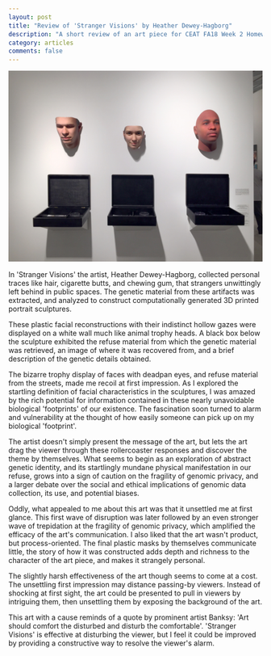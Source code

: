 ```yaml
---
layout: post
title: "Review of 'Stranger Visions' by Heather Dewey-Hagborg"
description: "A short review of an art piece for CEAT FA18 Week 2 Homework assignment"
category: articles
comments: false
---
```


![](localimages/strangervisions.jpg)

In 'Stranger Visions' the artist, Heather Dewey-Hagborg, collected personal traces like hair, cigarette butts, and chewing gum, that strangers unwittingly left behind in public spaces. The genetic material from these artifacts was extracted, and analyzed to construct computationally generated 3D printed portrait sculptures. 

These plastic facial reconstructions with their indistinct hollow gazes were displayed on a white wall much like animal trophy heads. A black box below the sculpture exhibited the refuse material from which the genetic material was retrieved, an image of where it was recovered from, and a brief description of the genetic details obtained.     

The bizarre trophy display of faces with deadpan eyes, and refuse material from the streets, made me recoil at first impression. As I explored the startling definition of facial characteristics in the sculptures, I was amazed by the rich potential for information contained in these nearly unavoidable biological 'footprints' of our existence. The fascination soon turned to alarm and vulnerability at the thought of how easily someone can pick up on my biological 'footprint'.

The artist doesn't simply present the message of the art, but lets the art drag the viewer through these rollercoaster responses and discover the theme by themselves. What seems to begin as an exploration of abstract genetic identity, and its startlingly mundane physical manifestation in our refuse, grows into a sign of caution on the fragility of genomic privacy, and a larger debate over the social and ethical implications of genomic data collection, its use, and potential biases.

Oddly, what appealed to me about this art was that it unsettled me at first glance. This first wave of disruption was later followed by an even stronger wave of trepidation at the fragility of genomic privacy, which amplified the efficacy of the art's communication. I also liked that the art wasn't product, but process-oriented. The final plastic masks by themselves communicate little, the story of how it was constructed adds depth and richness to the character of the art piece, and makes it strangely personal.

The slightly harsh effectiveness of the art though seems to come at a cost. The unsettling first impression may distance passing-by viewers. Instead of shocking at first sight, the art could be presented to pull in viewers by intriguing them, then unsettling them by exposing the background of the art.

This art with a cause reminds of a quote by prominent artist Banksy: 'Art should comfort the disturbed and disturb the comfortable'. 'Stranger Visions' is effective at disturbing the viewer, but I feel it could be improved by providing a constructive way to resolve the viewer's alarm.  
